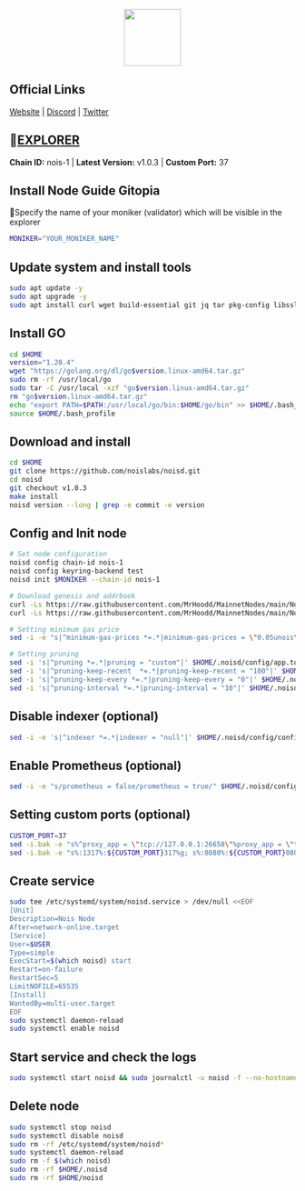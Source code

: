 <p align="center">
  <img width="100" height="100" src=https://github.com/MrHoodd/MainnetNodes/assets/105497450/0eb53292-5507-4579-8f62-8d100e987f6c
</p>

## Official Links

[Website](https://nois.network/) | [Discord](https://discord.gg/dHdpwtEb6F) | [Twitter](https://twitter.com/NoisRNG)

## :satellite:[EXPLORER](https://explorer.moonbridge.team/nois-mainnet)

**Chain ID:** nois-1 | **Latest Version:** v1.0.3 | **Custom Port:** 37

## Install Node Guide Gitopia

:red_circle:Specify the name of your moniker (validator) which will be visible in the explorer

```bash
MONIKER="YOUR_MONIKER_NAME"
```

## Update system and install tools

```bash
sudo apt update -y
sudo apt upgrade -y
sudo apt install curl wget build-essential git jq tar pkg-config libssl-dev liblz4-tool ncdu bashtop -y
```

## Install GO

```bash
cd $HOME
version="1.20.4"
wget "https://golang.org/dl/go$version.linux-amd64.tar.gz"
sudo rm -rf /usr/local/go
sudo tar -C /usr/local -xzf "go$version.linux-amd64.tar.gz"
rm "go$version.linux-amd64.tar.gz"
echo "export PATH=$PATH:/usr/local/go/bin:$HOME/go/bin" >> $HOME/.bash_profile
source $HOME/.bash_profile
```

## Download and install

```bash
cd $HOME
git clone https://github.com/noislabs/noisd.git
cd noisd
git checkout v1.0.3
make install
noisd version --long | grep -e commit -e version
```

## Config and Init node

```bash
# Set node configuration
noisd config chain-id nois-1
noisd config keyring-backend test
noisd init $MONIKER --chain-id nois-1

# Download genesis and addrbook
curl -Ls https://raw.githubusercontent.com/MrHoodd/MainnetNodes/main/Nois/genesis.json > $HOME/.noisd/config/genesis.json
curl -Ls https://raw.githubusercontent.com/MrHoodd/MainnetNodes/main/Nois/addrbook.json > $HOME/.noisd/config/addrbook.json

# Setting minimum gas price
sed -i -e "s|^minimum-gas-prices *=.*|minimum-gas-prices = \"0.05unois\"|" $HOME/.noisd/config/app.toml

# Setting pruning
sed -i 's|^pruning *=.*|pruning = "custom"|' $HOME/.noisd/config/app.toml
sed -i 's|^pruning-keep-recent  *=.*|pruning-keep-recent = "100"|' $HOME/.noisd/config/app.toml
sed -i 's|^pruning-keep-every *=.*|pruning-keep-every = "0"|' $HOME/.noisd/config/app.toml
sed -i 's|^pruning-interval *=.*|pruning-interval = "10"|' $HOME/.noisd/config/app.toml
```

## Disable indexer (optional)

```bash
sed -i -e 's|^indexer *=.*|indexer = "null"|' $HOME/.noisd/config/config.toml
```

## Enable Prometheus (optional)

```bash
sed -i -e "s/prometheus = false/prometheus = true/" $HOME/.noisd/config/config.toml
```

## Setting custom ports (optional)

```bash
CUSTOM_PORT=37
sed -i.bak -e "s%^proxy_app = \"tcp://127.0.0.1:26658\"%proxy_app = \"tcp://127.0.0.1:${CUSTOM_PORT}658\"%; s%^laddr = \"tcp://127.0.0.1:26657\"%laddr = \"tcp://0.0.0.0:${CUSTOM_PORT}657\"%; s%^pprof_laddr = \"localhost:6060\"%pprof_laddr = \"localhost:${CUSTOM_PORT}060\"%; s%^laddr = \"tcp://0.0.0.0:26656\"%laddr = \"tcp://0.0.0.0:${CUSTOM_PORT}656\"%; s%^external_address = \"\"%external_address = \"$(wget -qO- eth0.me):${CUSTOM_PORT}656\"%; s%^prometheus_listen_addr = \":26660\"%prometheus_listen_addr = \":${CUSTOM_PORT}660\"%" $HOME/.noisd/config/config.toml
sed -i.bak -e "s%:1317%:${CUSTOM_PORT}317%g; s%:8080%:${CUSTOM_PORT}080%g; s%:9090%:${CUSTOM_PORT}090%g; s%:9091%:${CUSTOM_PORT}091%g; s%:8545%:${CUSTOM_PORT}545%g; s%:8546%:${CUSTOM_PORT}546%g; s%:6065%:${CUSTOM_PORT}065%g" $HOME/.noisd/config/app.toml
```

## Create service

```bash
sudo tee /etc/systemd/system/noisd.service > /dev/null <<EOF
[Unit]
Description=Nois Node
After=network-online.target
[Service]
User=$USER
Type=simple
ExecStart=$(which noisd) start
Restart=on-failure
RestartSec=5
LimitNOFILE=65535
[Install]
WantedBy=multi-user.target
EOF
sudo systemctl daemon-reload
sudo systemctl enable noisd
```

## Start service and check the logs

```bash
sudo systemctl start noisd && sudo journalctl -u noisd -f --no-hostname -o cat
```

## Delete node

```bash
sudo systemctl stop noisd
sudo systemctl disable noisd
sudo rm -rf /etc/systemd/system/noisd*
sudo systemctl daemon-reload
sudo rm -f $(which noisd) 
sudo rm -rf $HOME/.noisd 
sudo rm -rf $HOME/noisd
```

